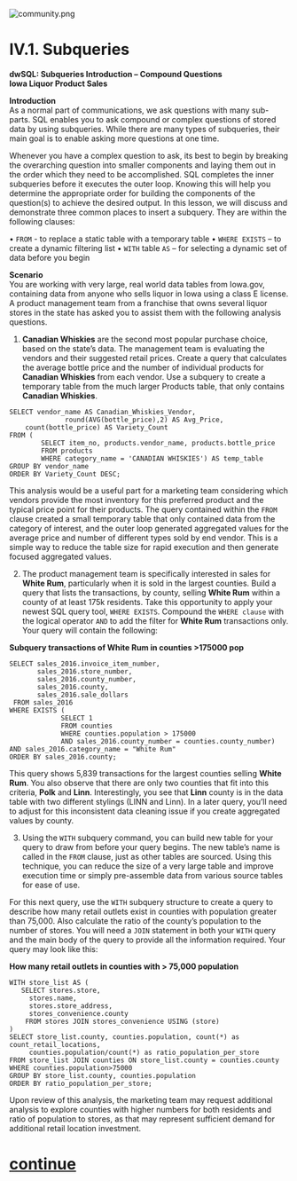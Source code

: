 ![community.png](https://view.dwcontent.com/file_view/bgadoci/data-world-marketing-assets/community.png?auth=eyJhbGciOiJIUzUxMiJ9.eyJzdWIiOiJwcm9kLXVzZXItY2xpZW50Om5yaXBwbmVyIiwiaXNzIjoiYWdlbnQ6bnJpcHBuZXI6OjQ0NTA1YTI5LTQ3OTQtNGEzMS1iMjk2LTk5YzNjOTc5MzgwMCIsImlhdCI6MTUxNjk4ODA1MSwicm9sZSI6WyJ1c2VyIiwiZW1wbG95ZWUiLCJ1c2VyX2FwaV9yZWFkIiwidXNlcl9hcGlfd3JpdGUiLCJ1c2VyX2FwaV9hZG1pbiJdLCJnZW5lcmFsLXB1cnBvc2UiOmZhbHNlLCJ1cmwiOiIyYWM1NWUwYmFkMzZkMWM4OGFiMDlmMWYyMGI0NGU4NWE4YThiMjhmIn0.ifTrRh9q22LnGS8PALprxCGmeJj6IrCMiFRaBg-Rmk6ZOm9VifCJfw8FltlISfQTZIqL9RKGSqesWnt2Ja9t3w)
# IV.1. Subqueries         
**dwSQL: Subqueries Introduction – Compound Questions**          
**Iowa Liquor Product Sales**            

**Introduction**           
As a normal part of communications, we ask questions with many sub-parts. SQL enables you to ask compound or complex questions of stored data by using subqueries. While there are many types of subqueries, their main goal is to enable asking more questions at one time. 

Whenever you have a complex question to ask, its best to begin by breaking the overarching question into smaller components and laying them out in the order which they need to be accomplished. SQL completes the inner subqueries before it executes the outer loop. Knowing this will help you determine the appropriate order for building the components of the question(s) to achieve the desired output. In this lesson, we will discuss and demonstrate three common places to insert a subquery. They are within the following clauses:

•	`FROM` - to replace a static table with a temporary table
•	`WHERE EXISTS` – to create a dynamic filtering list
•	`WITH` table `AS` – for selecting a dynamic set of data before you begin

**Scenario**             
You are working with very large, real world data tables from Iowa.gov, containing data from anyone who sells liquor in Iowa using a class E license. A product management team from a franchise that owns several liquor stores in the state has asked you to assist them with the following analysis questions. 

1.	**Canadian Whiskies** are the second most popular purchase choice, based on the state’s data. The management team is evaluating the vendors and their suggested retail prices. Create a query that calculates the average bottle price and the number of individual products for **Canadian Whiskies** from each vendor. Use a subquery to create a temporary table from the much larger Products table, that only contains **Canadian Whiskies**.

```
SELECT vendor_name AS Canadian_Whiskies_Vendor, 
              round(AVG(bottle_price),2) AS Avg_Price,
	count(bottle_price) AS Variety_Count
FROM (
    	SELECT item_no, products.vendor_name, products.bottle_price
    	FROM products
    	WHERE category_name = 'CANADIAN WHISKIES') AS temp_table
GROUP BY vendor_name
ORDER BY Variety_Count DESC;
```
			
This analysis would be a useful part for a marketing team considering which vendors provide the most inventory for this preferred product and the typical price point for their products. The query contained within the `FROM` clause created a small temporary table that only contained data from the category of interest, and the outer loop generated aggregated values for the average price and number of different types sold by end vendor. This is a simple way to reduce the table size for rapid execution and then generate focused aggregated values.
 
2.	The product management team is specifically interested in sales for **White Rum**, particularly when it is sold in the largest counties. Build a query that lists the transactions, by county, selling **White Rum** within a county of at least 175k residents.  Take this opportunity to apply your newest SQL query tool, `WHERE EXISTS`.  Compound the `WHERE clause` with the logical operator `AND` to add the filter for **White Rum** transactions only. Your query will contain the following:         

**Subquery transactions of White Rum in counties >175000 pop**         
```
SELECT sales_2016.invoice_item_number,
       sales_2016.store_number,
       sales_2016.county_number,
       sales_2016.county,
       sales_2016.sale_dollars
 FROM sales_2016
WHERE EXISTS (
             SELECT 1
             FROM counties
             WHERE counties.population > 175000
             AND sales_2016.county_number = counties.county_number)
AND sales_2016.category_name = "White Rum"
ORDER BY sales_2016.county;
```

This query shows 5,839 transactions for the largest counties selling **White Rum**. You also observe that there are only two counties that fit into this criteria, **Polk** and **Linn**. Interestingly, you see that **Linn** county is in the data table with two different stylings (LINN and Linn). In a later query, you’ll need to adjust for this inconsistent data cleaning issue if you create aggregated values by county.
 
3.	Using the `WITH` subquery command, you can build new table for your query to draw from before your query begins. The new table’s name is called in the `FROM` clause, just as other tables are sourced. Using this technique, you can reduce the size of a very large table and improve execution time or simply pre-assemble data from various source tables for ease of use. 

For this next query, use the `WITH` subquery structure to create a query to describe how many retail outlets exist in counties with population greater than 75,000.  Also calculate the ratio of the county’s population to the number of stores.  You will need a `JOIN` statement in both your `WITH` query and the main body of the query to provide all the information required. Your query may look like this:

**How many retail outlets in counties with > 75,000 population**           
```
WITH store_list AS (
   SELECT stores.store,
     stores.name,
     stores.store_address,
     stores_convenience.county
    FROM stores JOIN stores_convenience USING (store)
)
SELECT store_list.county, counties.population, count(*) as count_retail_locations,
   	 counties.population/count(*) as ratio_population_per_store
FROM store_list JOIN counties ON store_list.county = counties.county
WHERE counties.population>75000
GROUP BY store_list.county, counties.population
ORDER BY ratio_population_per_store;
```

Upon review of this analysis, the marketing team may request additional analysis to explore counties with higher numbers for both residents and ratio of population to stores, as that may represent sufficient demand for additional retail location investment. 

 
# [continue](https://data.world/classrooms/guide-to-data-analysis-with-sql-part-2/workspace/file?filename=11-SUBQUERIES-DIVING-DEEPER.md)